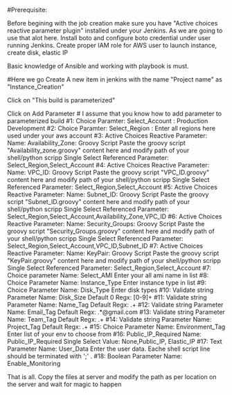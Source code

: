 ####

#Prerequisite:

Before begining with the job creation make sure you have "Active choices reactive parameter plugin" installed under your Jenkins. As we are going to use that alot here. 
Install boto and configure boto credential under user running Jenkins.
Create proper IAM role for AWS user to launch instance, create disk, elastic IP

Basic knowledge of Ansible and working with playbook is must. 


#Here we go
Create A new item in jenkins with the name "Project name" as "Instance_Creation"

Click on "This build is parameterized"

Click on Add Parameter # I assume that you know how to add parameter to parameterized build
#1: Choice Paramter: 
      Select_Account : 
         Production
         Development
#2: Choice Paramter:
       Select_Region : 
           Enter all regions here used under your aws account 
#3: Active Choices Reactive Parameter:
       Name: Availability_Zone:
         Groovy Script
           Paste the groovy script "Availability_zone.groovy" content here and modify path of your shell/python scripp
         Single Select
         Referenced Parameter: Select_Region,Select_Account
#4: Active Choices Reactive Parameter:
       Name: VPC_ID:
         Groovy Script
           Paste the groovy script "VPC_ID.groovy" content here and modify path of your shell/python scripp
         Single Select
         Referenced Parameter: Select_Region,Select_Account
#5: Active Choices Reactive Parameter:
       Name: Subnet_ID:
         Groovy Script
           Paste the groovy script "Subnet_ID.groovy" content here and modify path of your shell/python scripp
         Single Select
         Referenced Parameter: Select_Region,Select_Account,Availability_Zone,VPC_ID
#6: Active Choices Reactive Parameter:
       Name: Security_Groups:
         Groovy Script
           Paste the groovy script "Security_Groups.groovy" content here and modify path of your shell/python scripp
         Single Select
         Referenced Parameter: Select_Region,Select_Account,VPC_ID,Subnet_ID
#7: Active Choices Reactive Parameter:
       Name: KeyPair:
         Groovy Script
           Paste the groovy script "KeyPair.groovy" content here and modify path of your shell/python scripp
         Single Select
         Referenced Parameter: Select_Region,Select_Account
#7: Choice parameter
   Name: Select_AMI
         Enter your all ami name in list
#8: Choice Parameter
   Name: Instance_Type
        Enter instance type in list
#9: Choice Parameter
   Name: Disk_Type
         Enter disk types
#10: Validate string Parameter
   Name: Disk_Size
   Default 0
   Regx: [0-9]+
#11: Validate string Parameter
   Name: Name_Tag
   Default 
   Regx: .+
#12: Validate string Parameter
   Name: Email_Tag
   Default 
   Regx: .*@gmail.com
#13: Validate string Parameter
   Name: Team_Tag
   Default 
   Regx: .+
#14: Validate string Parameter
   Name: Project_Tag
   Default 
   Regx: .+
#15: Choice Parameter
   Name: Environment_Tag
   Enter list of your env to choose from
#16: Public_IP_Required
   Name: Public_IP_Required
   Single Select
   Value: None,Public_IP, Elastic_IP
#17: Text Parameter
    Name: User_Data
    Enter the user data. Eache shell script line should be terminated with ';' .
#18: Boolean Parameter
    Name: Enable_Monitoring

That is all. Copy the files at server and modify the path as per location on the server and wait for magic to happen









